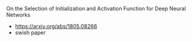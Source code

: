 On the Selection of Initialization and Activation Function for Deep Neural Networks

+ https://arxiv.org/abs/1805.08266
+ swish paper